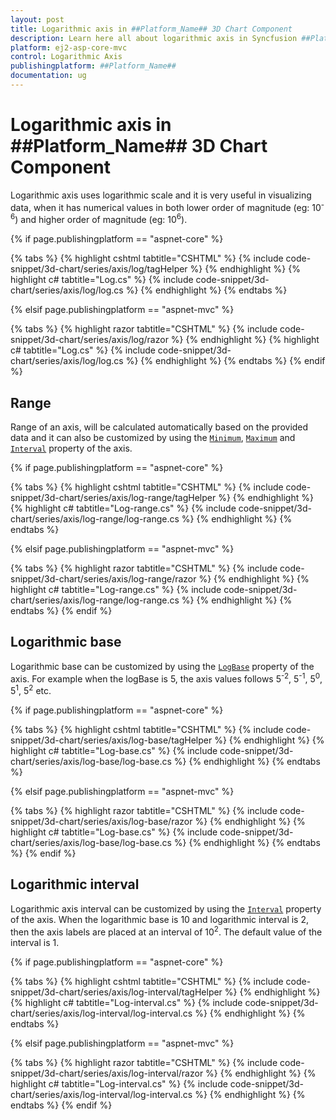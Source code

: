 ```yaml
---
layout: post
title: Logarithmic axis in ##Platform_Name## 3D Chart Component
description: Learn here all about logarithmic axis in Syncfusion ##Platform_Name## 3D Chart component of Syncfusion Essential JS 2 and more.
platform: ej2-asp-core-mvc
control: Logarithmic Axis
publishingplatform: ##Platform_Name##
documentation: ug
---
```



# Logarithmic axis in ##Platform_Name## 3D Chart Component

Logarithmic axis uses logarithmic scale and it is very useful in visualizing data, when it has numerical values in both lower order of magnitude (eg: 10<sup>-6</sup>) and higher order of magnitude (eg: 10<sup>6</sup>).

{% if page.publishingplatform == "aspnet-core" %}

{% tabs %}
{% highlight cshtml tabtitle="CSHTML" %}
{% include code-snippet/3d-chart/series/axis/log/tagHelper %}
{% endhighlight %}
{% highlight c# tabtitle="Log.cs" %}
{% include code-snippet/3d-chart/series/axis/log/log.cs %}
{% endhighlight %}
{% endtabs %}

{% elsif page.publishingplatform == "aspnet-mvc" %}

{% tabs %}
{% highlight razor tabtitle="CSHTML" %}
{% include code-snippet/3d-chart/series/axis/log/razor %}
{% endhighlight %}
{% highlight c# tabtitle="Log.cs" %}
{% include code-snippet/3d-chart/series/axis/log/log.cs %}
{% endhighlight %}
{% endtabs %}
{% endif %}



## Range

Range of an axis, will be calculated automatically based on the provided data and it can also be customized by using the [`Minimum`](https://help.syncfusion.com/cr/aspnetcore-js2/Syncfusion.EJ2.Charts.Chart3DAxis.html#Syncfusion_EJ2_Charts_Chart3DAxis_Minimum), [`Maximum`](https://help.syncfusion.com/cr/aspnetcore-js2/Syncfusion.EJ2.Charts.Chart3DAxis.html#Syncfusion_EJ2_Charts_Chart3DAxis_Maximum) and [`Interval`](https://help.syncfusion.com/cr/aspnetcore-js2/Syncfusion.EJ2.Charts.Chart3DAxis.html#Syncfusion_EJ2_Charts_Chart3DAxis_Interval) property of the axis.

{% if page.publishingplatform == "aspnet-core" %}

{% tabs %}
{% highlight cshtml tabtitle="CSHTML" %}
{% include code-snippet/3d-chart/series/axis/log-range/tagHelper %}
{% endhighlight %}
{% highlight c# tabtitle="Log-range.cs" %}
{% include code-snippet/3d-chart/series/axis/log-range/log-range.cs %}
{% endhighlight %}
{% endtabs %}

{% elsif page.publishingplatform == "aspnet-mvc" %}

{% tabs %}
{% highlight razor tabtitle="CSHTML" %}
{% include code-snippet/3d-chart/series/axis/log-range/razor %}
{% endhighlight %}
{% highlight c# tabtitle="Log-range.cs" %}
{% include code-snippet/3d-chart/series/axis/log-range/log-range.cs %}
{% endhighlight %}
{% endtabs %}
{% endif %}



## Logarithmic base

Logarithmic base can be customized by using the [`LogBase`](https://help.syncfusion.com/cr/aspnetcore-js2/Syncfusion.EJ2.Charts.Chart3DAxis.html#Syncfusion_EJ2_Charts_Chart3DAxis_LogBase) property of the axis. For example when the logBase is 5, the axis values follows 5<sup>-2</sup>, 5<sup>-1</sup>, 5<sup>0</sup>, 5<sup>1</sup>, 5<sup>2</sup> etc.

{% if page.publishingplatform == "aspnet-core" %}

{% tabs %}
{% highlight cshtml tabtitle="CSHTML" %}
{% include code-snippet/3d-chart/series/axis/log-base/tagHelper %}
{% endhighlight %}
{% highlight c# tabtitle="Log-base.cs" %}
{% include code-snippet/3d-chart/series/axis/log-base/log-base.cs %}
{% endhighlight %}
{% endtabs %}

{% elsif page.publishingplatform == "aspnet-mvc" %}

{% tabs %}
{% highlight razor tabtitle="CSHTML" %}
{% include code-snippet/3d-chart/series/axis/log-base/razor %}
{% endhighlight %}
{% highlight c# tabtitle="Log-base.cs" %}
{% include code-snippet/3d-chart/series/axis/log-base/log-base.cs %}
{% endhighlight %}
{% endtabs %}
{% endif %}



## Logarithmic interval

Logarithmic axis interval can be customized by using the [`Interval`](https://help.syncfusion.com/cr/aspnetcore-js2/Syncfusion.EJ2.Charts.Chart3DAxis.html#Syncfusion_EJ2_Charts_Chart3DAxis_Interval) property of the axis. When the logarithmic base is 10 and logarithmic interval is 2, then the axis labels are placed at an interval of 10<sup>2</sup>. The default value of the interval is 1.

{% if page.publishingplatform == "aspnet-core" %}

{% tabs %}
{% highlight cshtml tabtitle="CSHTML" %}
{% include code-snippet/3d-chart/series/axis/log-interval/tagHelper %}
{% endhighlight %}
{% highlight c# tabtitle="Log-interval.cs" %}
{% include code-snippet/3d-chart/series/axis/log-interval/log-interval.cs %}
{% endhighlight %}
{% endtabs %}

{% elsif page.publishingplatform == "aspnet-mvc" %}

{% tabs %}
{% highlight razor tabtitle="CSHTML" %}
{% include code-snippet/3d-chart/series/axis/log-interval/razor %}
{% endhighlight %}
{% highlight c# tabtitle="Log-interval.cs" %}
{% include code-snippet/3d-chart/series/axis/log-interval/log-interval.cs %}
{% endhighlight %}
{% endtabs %}
{% endif %}

